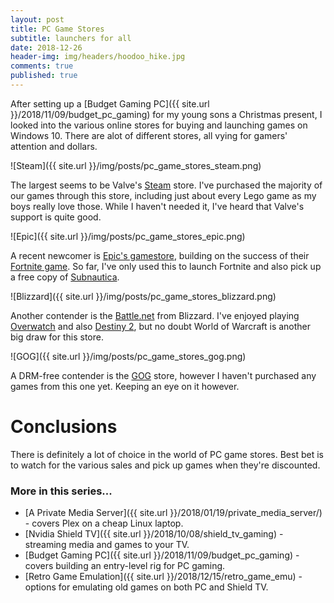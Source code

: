 ```yaml
---
layout: post
title: PC Game Stores
subtitle: launchers for all
date: 2018-12-26
header-img: img/headers/hoodoo_hike.jpg
comments: true
published: true
---
```


After setting up a [Budget Gaming PC]({{ site.url }}/2018/11/09/budget_pc_gaming) for my young sons a Christmas present, I looked into the various online stores for buying and launching games on Windows 10.  There are alot of different stores, all vying for gamers' attention and dollars.


![Steam]({{ site.url }}/img/posts/pc_game_stores_steam.png)

The largest seems to be Valve's [Steam](https://store.steampowered.com/) store.  I've purchased the majority of our games through this store, including just about every Lego game as my boys really love those.  While I haven't needed it, I've heard that Valve's support is quite good.


![Epic]({{ site.url }}/img/posts/pc_game_stores_epic.png)

A recent newcomer is [Epic's gamestore](https://www.epicgames.com/store/en-US/), building on the success of their [Fortnite game](https://www.epicgames.com/fortnite/).  So far, I've only used this to launch Fortnite and also pick up a free copy of [Subnautica](https://unknownworlds.com/subnautica/).

![Blizzard]({{ site.url }}/img/posts/pc_game_stores_blizzard.png)

Another contender is the [Battle.net](https://www.blizzard.com/en-us/?ref=battle.net) from Blizzard.  I've enjoyed playing [Overwatch](https://playoverwatch.com/en-us/) and also [Destiny 2](https://us.shop.battle.net/en-us/family/destiny-2), but no doubt World of Warcraft is another big draw for this store.

![GOG]({{ site.url }}/img/posts/pc_game_stores_gog.png)

A DRM-free contender is the [GOG](http://gog.com/) store, however I haven't purchased any games from this one yet.  Keeping an eye on it however.

# Conclusions

There is definitely a lot of choice in the world of PC game stores.  Best bet is to watch for the various sales and pick up games when they're discounted. 

### More in this series...
* [A Private Media Server]({{ site.url }}/2018/01/19/private_media_server/) - covers Plex on a cheap Linux laptop.
* [Nvidia Shield TV]({{ site.url }}/2018/10/08/shield_tv_gaming) - streaming media and games to your TV. 
* [Budget Gaming PC]({{ site.url }}/2018/11/09/budget_pc_gaming) - covers building an entry-level rig for PC gaming. 
* [Retro Game Emulation]({{ site.url }}/2018/12/15/retro_game_emu) - options for emulating old games on both PC and Shield TV. 

